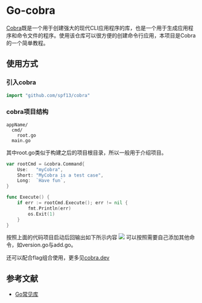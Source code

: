 # Go-cobra
[Cobra](https://github.com/spf13/cobra)既是一个用于创建强大的现代CLI应用程序的库，也是一个用于生成应用程序和命令文件的程序。使用该仓库可以很方便的创建命令行应用，本项目是Cobra的一个简单教程。

## 使用方式
### 引入cobra
```go
import "github.com/spf13/cobra"
```
### cobra项目结构
```
appName/
  cmd/
    root.go
  main.go
```
其中root.go类似于构建之后的项目根目录，所以一般用于介绍项目。
```go
var rootCmd = &cobra.Command{
	Use:   "myCobra",
	Short: "MyCobra is a test case",
	Long:  `Have fun`,
}

func Execute() {
	if err := rootCmd.Execute(); err != nil {
		fmt.Println(err)
		os.Exit(1)
	}
}
```
按照上面的代码项目启动后回输出如下所示内容
![](https://tva1.sinaimg.cn/large/008i3skNly1grauc1tdbqj31a20ne0va.jpg)
可以按照需要自己添加其他命令，如version.go与add.go。

还可以配合flag组合使用，更多见[cobra.dev](https://cobra.dev/)

## 参考文献
- [Go常见库](https://segmentfault.com/a/1190000023382214)